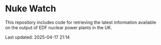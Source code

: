 # Nuke Watch

This repository includes code for retrieving the latest information available on the output of EDF nuclear power plants in the UK.

Last updated: 2025-04-17 21:14
